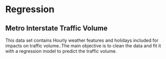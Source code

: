 # Regression
## Metro Interstate Traffic Volume

This data set contains Hourly weather features and holidays included for impacts on traffic volume..The main objective is to clean the data and fit it with a regression model to predict the traffic volume.
